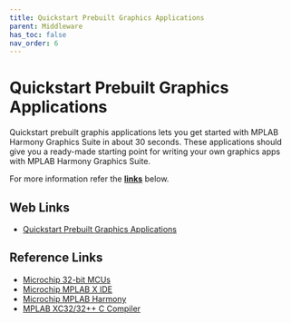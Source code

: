 ```yaml
---
title: Quickstart Prebuilt Graphics Applications
parent: Middleware
has_toc: false
nav_order: 6
---
```


# Quickstart Prebuilt Graphics Applications

Quickstart prebuilt graphis applications lets you get started with MPLAB Harmony Graphics Suite in about 30 seconds. These applications should give you a ready-made starting point for writing your own graphics apps with MPLAB Harmony Graphics Suite.

For more information refer the **[links](#Web-Links)** below.

## <a id="Web-Links"> </a>
## Web Links

- <a href="https://github.com/Microchip-MPLAB-Harmony/gfx/wiki/Quickstart-Pre-built-Applications" target="_blank">Quickstart Prebuilt Graphics Applications</a>

## Reference Links
- <a href="https://www.microchip.com/design-centers/32-bit" target="_blank">Microchip 32-bit MCUs</a>
- <a href="https://www.microchip.com/mplab/mplab-x-ide" target="_blank">Microchip MPLAB X IDE</a>
- <a href="https://www.microchip.com/mplab/mplab-harmony" target="_blank">Microchip MPLAB Harmony</a>
- <a href="https://www.microchip.com/mplab/compilers" target="_blank">MPLAB XC32/32++ C Compiler</a>
